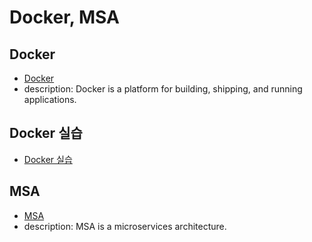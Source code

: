 # Docker, MSA

## Docker

- [Docker](./docker.md)
- description:
Docker is a platform for building, shipping, and running applications.

## Docker 실습
- [Docker 실습](./docker-exec.md)

## MSA

- [MSA](./msa.md)
- description:
MSA is a microservices architecture.
